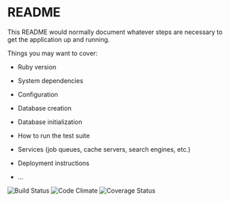 # README

This README would normally document whatever steps are necessary to get the
application up and running.

Things you may want to cover:

* Ruby version

* System dependencies

* Configuration

* Database creation

* Database initialization

* How to run the test suite

* Services (job queues, cache servers, search engines, etc.)

* Deployment instructions

* ...


![Build Status](https://codeship.com/projects/33cd3600-c7b2-0134-bde4-2ebb10e72540/status?branch=master)
![Code Climate](https://codeclimate.com/github/amrisha-vaidya/break_toy.png)
![Coverage Status](https://coveralls.io/repos/amrisha-vaidya/break_toy/badge.png)
